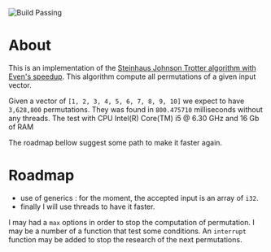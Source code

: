 
![Build Passing](https://api.travis-ci.org/corentinway/permutation_way_rs.svg?branch=master)

# About

This is an implementation of the [Steinhaus Johnson Trotter algorithm with Even's speedup](https://en.wikipedia.org/wiki/Steinhaus%E2%80%93Johnson%E2%80%93Trotter_algorithm#Even's_speedup).
This algorithm compute all permutations of a given input vector.

Given a vector of `[1, 2, 3, 4, 5, 6, 7, 8, 9, 10]` we expect to have `3,628,800` permutations.
They was found in `800.475710` milliseconds without any threads. The test with CPU Intel(R) Core(TM) i5 @ 6.30 GHz and 16 Gb of RAM


The roadmap bellow suggest some path to make it faster again.

# Roadmap

* use of generics : for the moment, the accepted input is an array of `i32`.
* finally I will use threads to have it faster.

I may had a `max` options in order to stop the computation of permutation. I may be a number of a function
that test some conditions. An `interrupt` function may be added to stop the research of the next permutations.